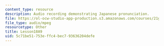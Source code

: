 ```yaml
---
content_type: resource
description: Audio recording demonstrating Japanese pronunciation.
file: https://ol-ocw-studio-app-production.s3.amazonaws.com/courses/21g-504-japanese-iv-spring-2009/5c71be51753effc4bec793636204defe_Lesson18A9.mp3
file_type: audio/mpeg
resourcetype: Other
title: Lesson18A9
uid: 5c71be51-753e-ffc4-bec7-93636204defe
---
```

